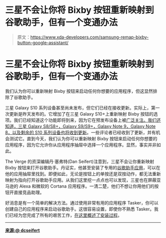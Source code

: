 # 三星不会让你将 Bixby 按钮重新映射到谷歌助手，但有一个变通办法

> 原文：<https://www.xda-developers.com/samsung-remap-bixby-button-google-assistant/>

# 三星不会让你将 Bixby 按钮重新映射到谷歌助手，但有一个变通办法

我们认为你可以重新映射 Bixby 按钮来启动任何你想要的应用程序，但这显然排除了谷歌助手。

三星 Galaxy S10 系列设备甚至尚未发布，但它们已经在接收更新。实际上，第一次更新是昨天发布的。它增加了在三星 Galaxy S10+上重新映射 Bixby 按钮的选项。我们已经知道这个功能即将到来，因为它在预发布设备上被[广泛关注。我们还知道，三星 Galaxy S8/S8+，Galaxy S9/S9+，Galaxy Note 9，Galaxy Note 8，以及剩余的 S10 系列设备](https://www.xda-developers.com/samsung-galaxy-s10-new-software-features/)[也将收到更新](https://www.xda-developers.com/samung-galaxy-note-9-bixby-remapping/)。一些评论者已经收到了更新，并有机会测试它。直到今天，我们认为你可以重新映射 Bixby 按钮来启动任何你想要的应用程序，因为它允许你从应用程序抽屉中选择一个应用程序。显然，事实并非如此。

The Verge 的资深编辑丹·塞弗特(Dan Seifert)注意到，三星不会让你重新映射 Bixby 按钮来打开谷歌助手。丹证实，他甚至安装了专用的[谷歌助手应用](https://play.google.com/store/apps/details?id=com.google.android.apps.googleassistant)，可以在他的应用抽屉里找到。即便如此，无论是按钮上的单按还是双按动作，都无法重新映射为指向打开谷歌助手应用。从我们这里挖一点点也可以发现，三星也在屏蔽亚马逊的 Alexa 和微软的 Cortana 应用程序。一清二楚，他们不想让你用他们的按钮开直接竞品助理。

好消息是有一个简单的解决方法。通过使用非常有用的应用程序 Tasker，你可以创建自己的应用程序来启动谷歌助手。这很容易设置，即使你不熟悉 Tasker。我们已经为您完成了所有的艰苦工作，[在这里概述了安装过程](https://www.xda-developers.com/remap-bixby-button-google-assistant/)。

* * *

[**来源:@ dcseifert**](https://twitter.com/dcseifert/status/1101101572187189248)